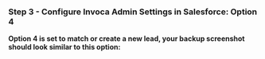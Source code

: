 ### Step 3 - Configure Invoca Admin Settings in Salesforce: Option 4

**Option 4 is set to match or create a new lead, your backup screenshot should look similar to this option:**
